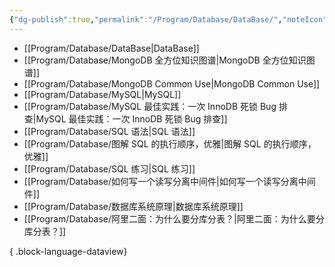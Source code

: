 ```yaml
---
{"dg-publish":true,"permalink":"/Program/Database/DataBase/","noteIcon":""}
---
```


- [[Program/Database/DataBase\|DataBase]]
- [[Program/Database/MongoDB 全方位知识图谱\|MongoDB 全方位知识图谱]]
- [[Program/Database/MongoDB Common Use\|MongoDB Common Use]]
- [[Program/Database/MySQL\|MySQL]]
- [[Program/Database/MySQL 最佳实践：一次 InnoDB 死锁 Bug 排查\|MySQL 最佳实践：一次 InnoDB 死锁 Bug 排查]]
- [[Program/Database/SQL 语法\|SQL 语法]]
- [[Program/Database/图解 SQL 的执行顺序，优雅\|图解 SQL 的执行顺序，优雅]]
- [[Program/Database/SQL 练习\|SQL 练习]]
- [[Program/Database/如何写一个读写分离中间件\|如何写一个读写分离中间件]]
- [[Program/Database/数据库系统原理\|数据库系统原理]]
- [[Program/Database/阿里二面：为什么要分库分表？\|阿里二面：为什么要分库分表？]]

{ .block-language-dataview}
